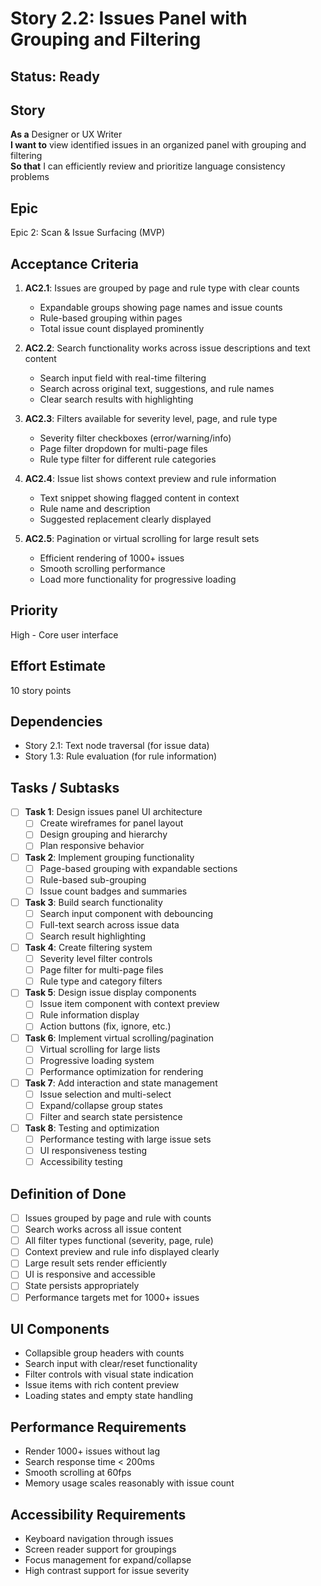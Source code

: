 # Story 2.2: Issues Panel with Grouping and Filtering

## Status: Ready

## Story
**As a** Designer or UX Writer  
**I want to** view identified issues in an organized panel with grouping and filtering  
**So that** I can efficiently review and prioritize language consistency problems

## Epic
Epic 2: Scan & Issue Surfacing (MVP)

## Acceptance Criteria
1. **AC2.1**: Issues are grouped by page and rule type with clear counts
   - Expandable groups showing page names and issue counts
   - Rule-based grouping within pages
   - Total issue count displayed prominently

2. **AC2.2**: Search functionality works across issue descriptions and text content
   - Search input field with real-time filtering
   - Search across original text, suggestions, and rule names
   - Clear search results with highlighting

3. **AC2.3**: Filters available for severity level, page, and rule type
   - Severity filter checkboxes (error/warning/info)
   - Page filter dropdown for multi-page files
   - Rule type filter for different rule categories

4. **AC2.4**: Issue list shows context preview and rule information
   - Text snippet showing flagged content in context
   - Rule name and description
   - Suggested replacement clearly displayed

5. **AC2.5**: Pagination or virtual scrolling for large result sets
   - Efficient rendering of 1000+ issues
   - Smooth scrolling performance
   - Load more functionality for progressive loading

## Priority
High - Core user interface

## Effort Estimate
10 story points

## Dependencies
- Story 2.1: Text node traversal (for issue data)
- Story 1.3: Rule evaluation (for rule information)

## Tasks / Subtasks
- [ ] **Task 1**: Design issues panel UI architecture
  - [ ] Create wireframes for panel layout
  - [ ] Design grouping and hierarchy
  - [ ] Plan responsive behavior

- [ ] **Task 2**: Implement grouping functionality
  - [ ] Page-based grouping with expandable sections
  - [ ] Rule-based sub-grouping
  - [ ] Issue count badges and summaries

- [ ] **Task 3**: Build search functionality
  - [ ] Search input component with debouncing
  - [ ] Full-text search across issue data
  - [ ] Search result highlighting

- [ ] **Task 4**: Create filtering system
  - [ ] Severity level filter controls
  - [ ] Page filter for multi-page files
  - [ ] Rule type and category filters

- [ ] **Task 5**: Design issue display components
  - [ ] Issue item component with context preview
  - [ ] Rule information display
  - [ ] Action buttons (fix, ignore, etc.)

- [ ] **Task 6**: Implement virtual scrolling/pagination
  - [ ] Virtual scrolling for large lists
  - [ ] Progressive loading system
  - [ ] Performance optimization for rendering

- [ ] **Task 7**: Add interaction and state management
  - [ ] Issue selection and multi-select
  - [ ] Expand/collapse group states
  - [ ] Filter and search state persistence

- [ ] **Task 8**: Testing and optimization
  - [ ] Performance testing with large issue sets
  - [ ] UI responsiveness testing
  - [ ] Accessibility testing

## Definition of Done
- [ ] Issues grouped by page and rule with counts
- [ ] Search works across all issue content
- [ ] All filter types functional (severity, page, rule)
- [ ] Context preview and rule info displayed clearly
- [ ] Large result sets render efficiently
- [ ] UI is responsive and accessible
- [ ] State persists appropriately
- [ ] Performance targets met for 1000+ issues

## UI Components
- Collapsible group headers with counts
- Search input with clear/reset functionality
- Filter controls with visual state indication
- Issue items with rich content preview
- Loading states and empty state handling

## Performance Requirements
- Render 1000+ issues without lag
- Search response time < 200ms
- Smooth scrolling at 60fps
- Memory usage scales reasonably with issue count

## Accessibility Requirements
- Keyboard navigation through issues
- Screen reader support for groupings
- Focus management for expand/collapse
- High contrast support for issue severity
